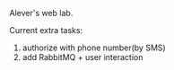 Alever's web lab.

Current extra tasks: 
1) authorize with phone number(by SMS)
2) add RabbitMQ + user interaction
